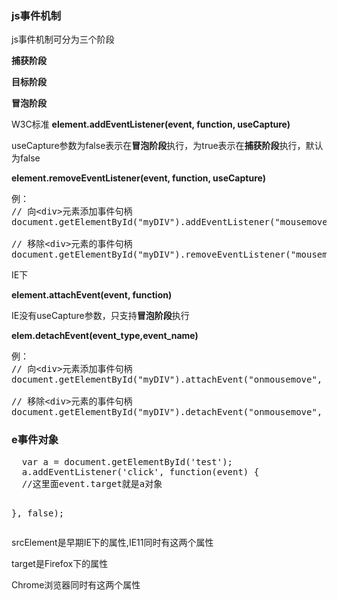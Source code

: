 <h3>js事件机制</h3>

js事件机制可分为三个阶段

<b>捕获阶段</b>

<b>目标阶段</b>

<b>冒泡阶段</b>

W3C标准
<b>element.addEventListener(event, function, useCapture) </b>

useCapture参数为false表示在<b>冒泡阶段</b>执行，为true表示在<b>捕获阶段</b>执行，默认为false

<b>element.removeEventListener(event, function, useCapture)</b>
<pre>
例：
// 向&lt;div&gt;元素添加事件句柄
document.getElementById("myDIV").addEventListener("mousemove", myFunction);

// 移除&lt;div&gt;元素的事件句柄
document.getElementById("myDIV").removeEventListener("mousemove", myFunction);
</pre>
IE下

<b>element.attachEvent(event, function) </b>

IE没有useCapture参数，只支持<b>冒泡阶段</b>执行

<b>elem.detachEvent(event_type,event_name)</b>
<pre>
例：
// 向&lt;div&gt;元素添加事件句柄
document.getElementById("myDIV").attachEvent("onmousemove", myFunction);

// 移除&lt;div&gt;元素的事件句柄
document.getElementById("myDIV").detachEvent("onmousemove", myFunction);
</pre>

<h3>e事件对象</h3>
<pre>
  var a = document.getElementById('test');
  a.addEventListener('click', function(event) {
  //这里面event.target就是a对象
  
  }, false);
</pre>
srcElement是早期IE下的属性,IE11同时有这两个属性 

target是Firefox下的属性

Chrome浏览器同时有这两个属性 
